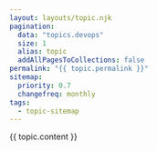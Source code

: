 ```yaml
---
layout: layouts/topic.njk
pagination:
  data: "topics.devops"
  size: 1
  alias: topic
  addAllPagesToCollections: false
permalink: "{{ topic.permalink }}"
sitemap:
  priority: 0.7
  changefreq: monthly
tags:
  - topic-sitemap
---
```


{{ topic.content }}
